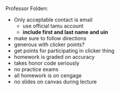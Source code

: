 Professor Folden:

- Only acceptable contact is email
  - use official tamu account
  - **include first and last name and uin**
- make sure to follow directions
- generous with clicker points?
- get points for participating in clicker thing
- homework is graded on accuracy
- takes honor code seriously
- no practice exams
- all homework is on cengage
- no slides on canvas during lecture
